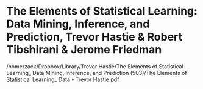 # The Elements of Statistical Learning: Data Mining, Inference, and Prediction, Trevor Hastie & Robert Tibshirani & Jerome Friedman

/home/zack/Dropbox/Library/Trevor Hastie/The Elements of Statistical Learning_ Data Mining, Inference, and Prediction (503)/The Elements of Statistical Learning_ Data - Trevor Hastie.pdf

